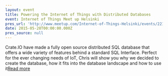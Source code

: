 ```yaml
---
layout: event
title: Powering the Internet of Things with Distributed Databases
event: Internet of Things Meet up Helsinki
pres_url: 'http://www.meetup.com/Internet-of-Things-Helsinki/events/221317511/'
date: 2015-05-28T00:00:00.000Z
pres_source: null
---
```


Crate.IO have made a fully open source distributed SQL database that offers a wide variety of features behind a standard SQL Interface. Perfect for the ever changing needs of IoT, Chris will show you why we decided to create the database, how it fits into the database landscape and how to use it[Read more](http://www.meetup.com/Internet-of-Things-Helsinki/events/221317511/)
